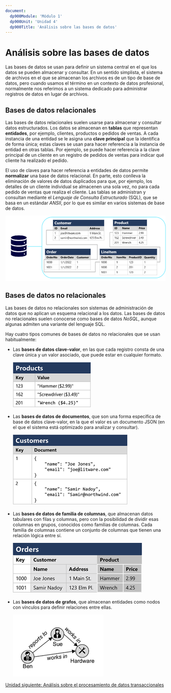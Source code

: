 ```yaml
---
document:
  dp900Module: 'Módulo 1'
  dp900Unit: 'Unidad 4'
  dp900Title: 'Análisis sobre las bases de datos'
---
```


# Análisis sobre las bases de datos

Las bases de datos se usan para definir un sistema central en el que los datos se pueden almacenar y consultar. En un sentido simplista, el sistema de archivos en el que se almacenan los archivos es de un tipo de base de datos, pero cuando usamos el término en un contexto de datos profesional, normalmente nos referimos a un sistema dedicado para administrar registros de datos en lugar de archivos.

## Bases de datos relacionales

Las bases de datos relacionales suelen usarse para almacenar y consultar datos estructurados. Los datos se almacenan en __tablas__ que representan __entidades__, por ejemplo, clientes, productos o pedidos de ventas. A cada instancia de una entidad se le asigna una __clave principal__ que la identifica de forma única; estas claves se usan para hacer referencia a la instancia de entidad en otras tablas. Por ejemplo, se puede hacer referencia a la clave principal de un cliente en un registro de pedidos de ventas para indicar qué cliente ha realizado el pedido.

El uso de claves para hacer referencia a entidades de datos permite __normalizar__ una base de datos relacional. En parte, esto conlleva la eliminación de valores de datos duplicados para que, por ejemplo, los detalles de un cliente individual se almacenen una sola vez, no para cada pedido de ventas que realiza el cliente. Las tablas se administran y consultan mediante el _Lenguaje de Consulta Estructurado_ (SQL), que se basa en un estándar _ANSII_, por lo que es similar en varios sistemas de base de datos.

![Base de datos relacional](../img/relational-database.png)

## Bases de datos no relacionales

Las bases de datos no relacionales son sistemas de administración de datos que no aplican un esquema relacional a los datos. Las bases de datos no relacionales suelen conocerse como bases de datos _NoSQL_, aunque algunas admiten una variante del lenguaje SQL.

Hay cuatro tipos comunes de bases de datos no relacionales que se usan habitualmente:

* Las __bases de datos clave-valor__, en las que cada registro consta de una clave única y un valor asociado, que puede estar en cualquier formato.

  ![Base de datos clave valor](../img/key-value-store.png)

* Las __bases de datos de documentos__, que son una forma específica de base de datos clave-valor, en la que el valor es un documento JSON (en el que el sistema está optimizado para analizar y consultar).

  ![Base de datos de documentos](../img/document-store.png)

* Las __bases de datos de familia de columnas__, que almacenan datos tabulares con filas y columnas, pero con la posibilidad de dividir esas columnas en grupos, conocidos como familias de columnas. Cada familia de columnas contiene un conjunto de columnas que tienen una relación lógica entre sí.

  ![Base de datos de familia de columnas](../img/column-family-store.png)

* Las __bases de datos de grafos__, que almacenan entidades como nodos con vínculos para definir relaciones entre ellas.

  ![Base de datos de grafos](../img/graph.png)

[Unidad siguiente: Análisis sobre el procesamiento de datos transaccionales](05-transactional-db.md)
